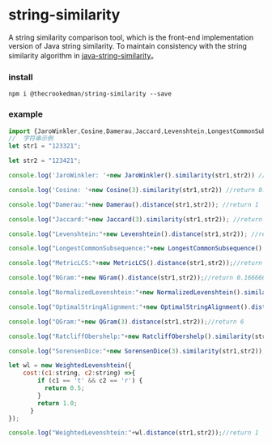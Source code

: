 # string-similarity

A string similarity comparison tool, which is the front-end implementation version of Java string similarity. To maintain consistency with the string similarity algorithm in [java-string-similarity](https://github.com/tdebatty/java-string-similarity/blob/master/README.md)。

### install
```node
npm i @thecrookedman/string-similarity --save
```

### example

```js
import {JaroWinkler,Cosine,Damerau,Jaccard,Levenshtein,LongestCommonSubsequence,MetricLCS,NGram,NormalizedLevenshtein,OptimalStringAlignment,QGram,RatcliffObershelp,SorensenDice,WeightedLevenshtein} from '@thecrookedman/string-similarity';
//  字符串示例
let str1 = "123321";

let str2 = "123421";

console.log('JaroWinkler: '+new JaroWinkler().similarity(str1,str2)) //return 0.9222222222222223

console.log('Cosine: '+new Cosine(3).similarity(str1,str2)) //return 0.33333333333333337

console.log("Damerau:"+new Damerau().distance(str1,str2)); //return 1

console.log("Jaccard:"+new Jaccard(3).similarity(str1,str2)); //return 0.14285714285714285

console.log("Levenshtein:"+new Levenshtein().distance(str1,str2)); //return 1

console.log("LongestCommonSubsequence:"+new LongestCommonSubsequence().distance(str1,str2));//return 2

console.log("MetricLCS:"+new MetricLCS().distance(str1,str2));//return 0.16666666666666663

console.log("NGram:"+new NGram().distance(str1,str2));//return 0.16666666666666666

console.log("NormalizedLevenshtein:"+new NormalizedLevenshtein().similarity(str1,str2));//return 0.8333333333333334

console.log("OptimalStringAlignment:"+new OptimalStringAlignment().distance(str1,str2));//return 1

console.log("QGram:"+new QGram(3).distance(str1,str2));//return 6

console.log("RatcliffObershelp:"+new RatcliffObershelp().similarity(str1,str2));//return 0.8333333333333334

console.log("SorensenDice:"+new SorensenDice(3).similarity(str1,str2));//return 0

let wl = new WeightedLevenshtein({
    cost:(c1:string, c2:string) =>{
        if (c1 == 't' && c2 == 'r') {
          return 0.5;
        }
        return 1.0;
      }
});

console.log("WeightedLevenshtein:"+wl.distance(str1,str2));//return 1
```
